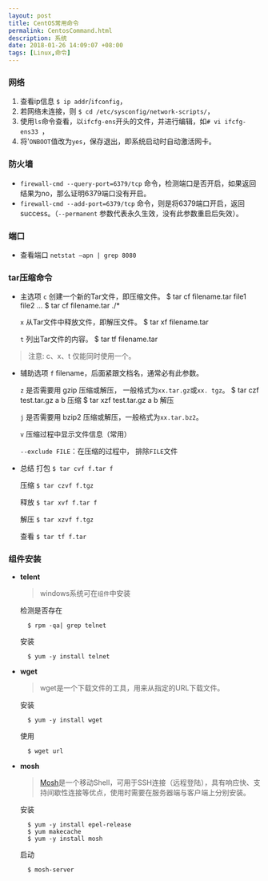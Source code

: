 ```yaml
---
layout: post
title: CentOS常用命令
permalink: CentosCommand.html
description: 系统
date: 2018-01-26 14:09:07 +08:00
tags: [Linux,命令]
---
```

### 网络
1. 查看ip信息 `$ ip addr`/`ifconfig`，
2. 若网络未连接，则 `$ cd /etc/sysconfig/network-scripts/`，
3. 使用`ls`命令查看，以`ifcfg-ens`开头的文件，并进行编辑，如`# vi ifcfg-ens33 `，
4. 将'`ONBOOT`值改为`yes`，保存退出，即系统启动时自动激活网卡。

### 防火墙
- `firewall-cmd --query-port=6379/tcp` 命令，检测端口是否开启，如果返回结果为no，那么证明6379端口没有开启。
- `firewall-cmd --add-port=6379/tcp` 命令，则是将6379端口开启，返回success。（`--permanent` 参数代表永久生效，没有此参数重启后失效）。

### 端口
- 查看端口 `netstat –apn | grep 8080`

### tar压缩命令
- 主选项
    `c` 创建一个新的Tar文件，即压缩文件。
        $ tar cf filename.tar file1 file2 ...
        $ tar cf filename.tar ./*  

    `x` 从Tar文件中释放文件，即解压文件。
        $ tar xf filename.tar 

    `t` 列出Tar文件的内容。
        $ tar tf filename.tar

 > 注意: c、x、t 仅能同时使用一个。
 
- 辅助选项
    `f` filename，后面紧跟文档名，通常必有此参数。
    
    `z` 是否需要用 gzip 压缩或解压， 一般格式为`xx.tar.gz`或`xx. tgz`。
        $ tar czf test.tar.gz a b 压缩
        $ tar xzf test.tar.gz a b 解压

    `j` 是否需要用 bzip2 压缩或解压，一般格式为`xx.tar.bz2`。
    
    `v` 压缩过程中显示文件信息（常用） 
    
    `--exclude FILE`：在压缩的过程中， 排除`FILE`文件
    
- 总结
    打包 `$ tar cvf f.tar f`
    
    压缩 `$ tar czvf f.tgz`
    
    释放 `$ tar xvf f.tar f`
    
    解压 `$ tar xzvf f.tgz`
    
    查看 `$ tar tf f.tar`
    
### 组件安装

- **telent**
    >windows系统可在`组件`中安装

     检测是否存在
     
        $ rpm -qa| grep telnet
    安装

        $ yum -y install telnet

- **wget**
    >wget是一个下载文件的工具，用来从指定的URL下载文件。
     
    安装

        $ yum -y install wget
    使用

        $ wget url

- **mosh**
    >[Mosh](https://mosh.org/)是一个移动Shell，可用于SSH连接（远程登陆），具有响应快、支持间歇性连接等优点，使用时需要在服务器端与客户端上分别安装。

    安装

        $ yum -y install epel-release
        $ yum makecache
        $ yum -y install mosh
    启动

        $ mosh-server
